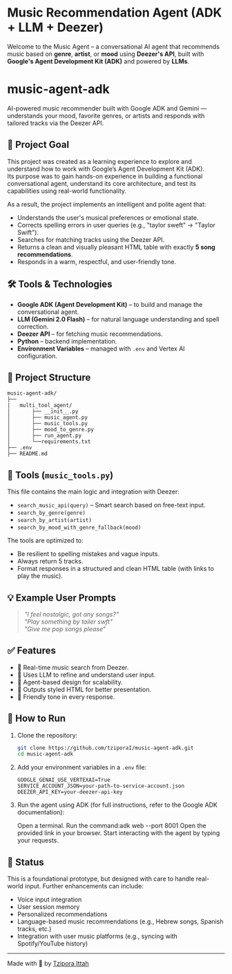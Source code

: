 # Music Recommendation Agent (ADK + LLM + Deezer)

Welcome to the Music Agent – a conversational AI agent that recommends music based on **genre**, **artist**, or **mood** using **Deezer's API**, built with **Google's Agent Development Kit (ADK)** and powered by **LLMs**.

# music-agent-adk
AI-powered music recommender built with Google ADK and Gemini — understands your mood, favorite genres, or artists and responds with tailored tracks via the Deezer API.  

## 🎯 Project Goal

This project was created as a learning experience to explore and understand how to work with Google’s Agent Development Kit (ADK).  
Its purpose was to gain hands-on experience in building a functional conversational agent, understand its core architecture, and test its capabilities using real-world functionality.

As a result, the project implements an intelligent and polite agent that:
- Understands the user's musical preferences or emotional state.
- Corrects spelling errors in user queries (e.g., "taylor sweft" → "Taylor Swift").
- Searches for matching tracks using the Deezer API.
- Returns a clean and visually pleasant HTML table with exactly **5 song recommendations**.
- Responds in a warm, respectful, and user-friendly tone.


## 🛠️ Tools & Technologies

- **Google ADK (Agent Development Kit)** – to build and manage the conversational agent.
- **LLM (Gemini 2.0 Flash)** – for natural language understanding and spell correction.
- **Deezer API** – for fetching music recommendations.
- **Python** – backend implementation.
- **Environment Variables** – managed with `.env` and Vertex AI configuration.

## 📁 Project Structure

```
music-agent-adk/
├── 
|   multi_tool_agent/
│       ├── __init__.py
│       ├── music_agent.py          
│       ├── music_tools.py 
│       ├── mood_to_genre.py 
│       ├── run_agent.py       
│       └──requirements.txt       
├── .env                   
├── README.md               
```

## 🔧 Tools (`music_tools.py`)

This file contains the main logic and integration with Deezer:
- `search_music_api(query)` – Smart search based on free-text input.
- `search_by_genre(genre)`
- `search_by_artist(artist)`
- `search_by_mood_with_genre_fallback(mood)`

The tools are optimized to:
- Be resilient to spelling mistakes and vague inputs.
- Always return 5 tracks.
- Format responses in a structured and clean HTML table (with links to play the music).

## 💡 Example User Prompts

> *"I feel nostalgic, got any songs?"*  
> *"Play something by tailer swft"*  
> *"Give me pop songs please"*

## ✅ Features

- 🎵 Real-time music search from Deezer.
- 🧠 Uses LLM to refine and understand user input.
- 🤖 Agent-based design for scalability.
- 🎨 Outputs styled HTML for better presentation.
- 🙌 Friendly tone in every response.

## 🚀 How to Run

1. Clone the repository:
   ```bash
   git clone https://github.com/tziporaI/music-agent-adk.git
   cd music-agent-adk
   ```

2. Add your environment variables in a `.env` file:
   ```dotenv
   GOOGLE_GENAI_USE_VERTEXAI=True
   SERVICE_ACCOUNT_JSON=your-path-to-service-account.json
   DEEZER_API_KEY=your-deezer-api-key
   ```

3. Run the agent using ADK (for full instructions, refer to the Google ADK documentation):

   Open a terminal.
   Run the command:adk web --port 8001
   Open the provided link in your browser.
   Start interacting with the agent by typing your requests.

## 🧪 Status

This is a foundational prototype, but designed with care to handle real-world input. Further enhancements can include:
- Voice input integration
- User session memory
- Personalized recommendations
- Language-based music recommendations (e.g., Hebrew songs, Spanish tracks, etc.)
- Integration with user music platforms (e.g., syncing with Spotify/YouTube history)

---

Made with 💜 by [Tzipora Ittah](https://github.com/tziporaI)
